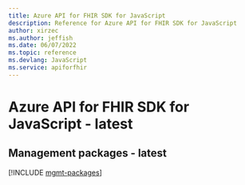 ```yaml
---
title: Azure API for FHIR SDK for JavaScript
description: Reference for Azure API for FHIR SDK for JavaScript
author: xirzec
ms.author: jeffish
ms.date: 06/07/2022
ms.topic: reference
ms.devlang: JavaScript
ms.service: apiforfhir
---
```

# Azure API for FHIR SDK for JavaScript - latest
## Management packages - latest
[!INCLUDE [mgmt-packages](api-for-fhir-mgmt-index.md)]

